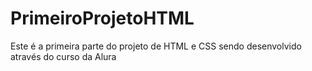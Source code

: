 # PrimeiroProjetoHTML
Este é a primeira parte do projeto de HTML e CSS sendo desenvolvido através do curso da Alura
